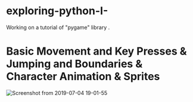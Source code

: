 # exploring-python-I- 

Working on a tutorial of "pygame" library . 

#  Basic Movement and Key Presses & Jumping and Boundaries & Character Animation & Sprites 

![Screenshot from 2019-07-04 19-01-55](https://user-images.githubusercontent.com/10968758/60683206-75c68580-9e8e-11e9-8f4d-88ffcb8480fc.png)

